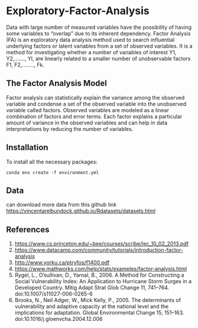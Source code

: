 # Exploratory-Factor-Analysis
Data with large number of measured variables have the possibility of having some variables to “overlap” due to its inherent dependency. Factor Analysis (FA) is an exploratory data analysis method used to search influential underlying factors or latent variables from a set of observed variables. It is a method for investigating whether a number of variables of interest Y1, Y2,……., Yl, are linearly related to a smaller number of unobservable factors F1, F2,..……, Fk.

## The Factor Analysis Model
Factor analysis can statistically explain the variance among the observed variable and condense a set of the observed variable into the unobserved variable called factors. Observed variables are modeled as a linear combination of factors and error terms. Each factor explains a particular amount of variance in the observed variables and can help in data interpretations by reducing the number of variables.

## Installation
To install all the necessary packages:

`conda env create -f environment.yml`

## Data
can download more data from this 
github link https://vincentarelbundock.github.io/Rdatasets/datasets.html

## References
1. https://www.cs.princeton.edu/~bee/courses/scribe/lec_10_02_2013.pdf
2. https://www.datacamp.com/community/tutorials/introduction-factor-analysis
3. http://www.yorku.ca/ptryfos/f1400.pdf
4. https://www.mathworks.com/help/stats/examples/factor-analysis.html
5. Rygel, L., O’sullivan, D., Yarnal, B., 2006. A Method for Constructing a Social Vulnerability Index: An Application to Hurricane Storm Surges in a Developed Country. Mitig Adapt Strat Glob Change 11, 741–764. doi:10.1007/s11027-006-0265-6
6. Brooks, N., Neil Adger, W., Mick Kelly, P., 2005. The determinants of vulnerability and adaptive capacity at the national level and the implications for adaptation. Global Environmental Change 15, 151–163. doi:10.1016/j.gloenvcha.2004.12.006
